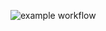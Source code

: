 ![example workflow](https://github.com/14aczapla/bank-zbozowy-mvn/actions/workflows/ci.yml/badge.svg)
